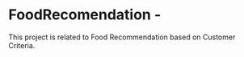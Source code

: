 # FoodRecomendation   -

This project is related to Food Recommendation based on Customer Criteria.

